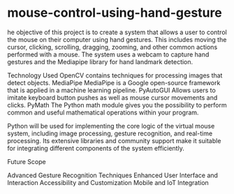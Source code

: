 # mouse-control-using-hand-gesture
he objective of this project is to create a system that allows a user to control the mouse on their computer using hand gestures. This includes moving the cursor, clicking, scrolling, dragging, zooming, and other common actions performed with a mouse. The system uses a webcam to capture hand gestures and the Mediapipe library for hand landmark detection.

Technology Used OpenCV contains techniques for processing images that detect objects. MediaPipe MediaPipe is a Google open-source framework that is applied in a machine learning pipeline. PyAutoGUI Allows users to imitate keyboard button pushes as well as mouse cursor movements and clicks. PyMath The Python math module gives you the possibility to perform common and useful mathematical operations within your program.

Python will be used for implementing the core logic of the virtual mouse system, including image processing, gesture recognition, and real-time processing. Its extensive libraries and community support make it suitable for integrating different components of the system efficiently.

Future Scope

Advanced Gesture Recognition Techniques Enhanced User Interface and Interaction Accessibility and Customization Mobile and IoT Integration
